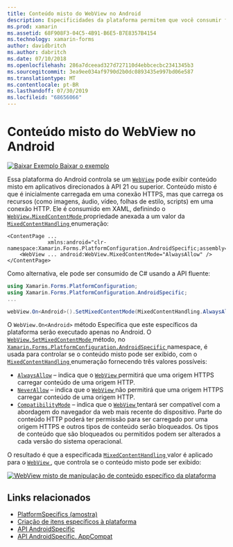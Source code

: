 ```yaml
---
title: Conteúdo misto do WebView no Android
description: Especificidades da plataforma permitem que você consumir funcionalidade só está disponível em uma plataforma específica, sem implementar renderizadores personalizados ou efeitos. Este artigo explica como consumir a plataforma Android específica que exibiu conteúdo misto em uma exibição da Web em aplicativos direcionados à API 21 ou superior.
ms.prod: xamarin
ms.assetid: 68F908F3-04C5-4B91-B6E5-B7E8357B4154
ms.technology: xamarin-forms
author: davidbritch
ms.author: dabritch
ms.date: 07/10/2018
ms.openlocfilehash: 286a7dceead327d727110d4ebbcecbc2341345b3
ms.sourcegitcommit: 3ea9ee034af9790d2b0dc0893435e997bd06e587
ms.translationtype: MT
ms.contentlocale: pt-BR
ms.lasthandoff: 07/30/2019
ms.locfileid: "68656066"
---
```

# <a name="webview-mixed-content-on-android"></a>Conteúdo misto do WebView no Android

[![Baixar Exemplo](~/media/shared/download.png) Baixar o exemplo](https://docs.microsoft.com/samples/xamarin/xamarin-forms-samples/userinterface-platformspecifics)

Essa plataforma do Android controla se um [`WebView`](xref:Xamarin.Forms.WebView) pode exibir conteúdo misto em aplicativos direcionados à API 21 ou superior. Conteúdo misto é que é inicialmente carregada em uma conexão HTTPS, mas que carrega os recursos (como imagens, áudio, vídeo, folhas de estilo, scripts) em uma conexão HTTP. Ele é consumido em XAML, definindo o [ `WebView.MixedContentMode` ](xref:Xamarin.Forms.PlatformConfiguration.AndroidSpecific.WebView.MixedContentModeProperty) propriedade anexada a um valor da [ `MixedContentHandling` ](xref:Xamarin.Forms.PlatformConfiguration.AndroidSpecific.MixedContentHandling) enumeração:

```xaml
<ContentPage ...
             xmlns:android="clr-namespace:Xamarin.Forms.PlatformConfiguration.AndroidSpecific;assembly=Xamarin.Forms.Core">
    <WebView ... android:WebView.MixedContentMode="AlwaysAllow" />
</ContentPage>
```

Como alternativa, ele pode ser consumido de C# usando a API fluente:

```csharp
using Xamarin.Forms.PlatformConfiguration;
using Xamarin.Forms.PlatformConfiguration.AndroidSpecific;
...

webView.On<Android>().SetMixedContentMode(MixedContentHandling.AlwaysAllow);
```

O `WebView.On<Android>` método Especifica que este específicos da plataforma serão executado apenas no Android. O [ `WebView.SetMixedContentMode` ](xref:Xamarin.Forms.PlatformConfiguration.AndroidSpecific.WebView.SetMixedContentMode(Xamarin.Forms.IPlatformElementConfiguration{Xamarin.Forms.PlatformConfiguration.Android,Xamarin.Forms.WebView},Xamarin.Forms.PlatformConfiguration.AndroidSpecific.MixedContentHandling)) método, no [ `Xamarin.Forms.PlatformConfiguration.AndroidSpecific` ](xref:Xamarin.Forms.PlatformConfiguration.AndroidSpecific) namespace, é usada para controlar se o conteúdo misto pode ser exibido, com o [ `MixedContentHandling` ](xref:Xamarin.Forms.PlatformConfiguration.AndroidSpecific.MixedContentHandling) enumeração fornecendo três valores possíveis:

- [`AlwaysAllow`](xref:Xamarin.Forms.PlatformConfiguration.AndroidSpecific.MixedContentHandling.AlwaysAllow) – indica que o [ `WebView` ](xref:Xamarin.Forms.WebView) permitirá que uma origem HTTPS carregar conteúdo de uma origem HTTP.
- [`NeverAllow`](xref:Xamarin.Forms.PlatformConfiguration.AndroidSpecific.MixedContentHandling.NeverAllow) – indica que o [ `WebView` ](xref:Xamarin.Forms.WebView) não permitirá que uma origem HTTPS carregar conteúdo de uma origem HTTP.
- [`CompatibilityMode`](xref:Xamarin.Forms.PlatformConfiguration.AndroidSpecific.MixedContentHandling.CompatibilityMode) – indica que o [ `WebView` ](xref:Xamarin.Forms.WebView) tentará ser compatível com a abordagem do navegador da web mais recente do dispositivo. Parte do conteúdo HTTP poderá ter permissão para ser carregado por uma origem HTTPS e outros tipos de conteúdo serão bloqueados. Os tipos de conteúdo que são bloqueados ou permitidos podem ser alterados a cada versão do sistema operacional.

O resultado é que a especificada [ `MixedContentHandling` ](xref:Xamarin.Forms.PlatformConfiguration.AndroidSpecific.MixedContentHandling) valor é aplicado para o [ `WebView` ](xref:Xamarin.Forms.WebView), que controla se o conteúdo misto pode ser exibido:

[![WebView misto de manipulação de conteúdo específico da plataforma](webview-mixed-content-images/webview-mixedcontent.png "WebView misto de manipulação de conteúdo específico da plataforma")](webview-mixed-content-images/webview-mixedcontent-large.png#lightbox "WebView misto de manipulação de conteúdo específico da plataforma")

## <a name="related-links"></a>Links relacionados

- [PlatformSpecifics (amostra)](https://docs.microsoft.com/samples/xamarin/xamarin-forms-samples/userinterface-platformspecifics)
- [Criação de itens específicos à plataforma](~/xamarin-forms/platform/platform-specifics/index.md#creating-platform-specifics)
- [API AndroidSpecific](xref:Xamarin.Forms.PlatformConfiguration.AndroidSpecific)
- [API AndroidSpecific. AppCompat](xref:Xamarin.Forms.PlatformConfiguration.AndroidSpecific.AppCompat)
